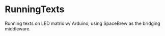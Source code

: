 RunningTexts
============

Running texts on LED matrix w/ Arduino, using SpaceBrew as the bridging middleware.
